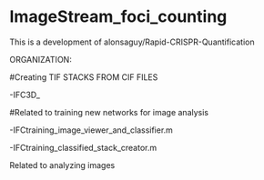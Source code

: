 # ImageStream_foci_counting
This is a development of alonsaguy/Rapid-CRISPR-Quantification

ORGANIZATION:

#Creating TIF STACKS FROM CIF FILES

-IFC3D_

#Related to training new networks for image analysis

-IFCtraining_image_viewer_and_classifier.m

-IFCtraining_classified_stack_creator.m

Related to analyzing images
